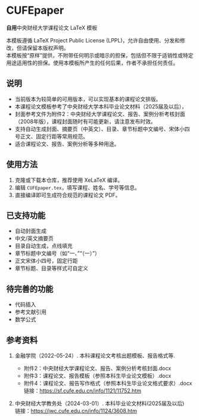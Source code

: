 # CUFEpaper

**自用**中央财经大学课程论文 LaTeX 模板

本模板遵循 LaTeX Project Public License (LPPL)，允许自由使用、分发和修改，但请保留本版权声明。  
本模板按“原样”提供，不附带任何明示或暗示的担保，包括但不限于适销性或特定用途适用性的担保。使用本模板所产生的任何后果，作者不承担任何责任。

## 说明

- 当前版本为较简单的可用版本，可以实现基本的课程论文排版。
- 本课程论文模板参考了中央财经大学本科毕业论文材料（2025届及以后），
- 封面参考文件为附件2：中央财经大学课程论文、报告、案例分析考核封面（2008年版），课程封面随时有可能更新，请注意发布时效。
- 支持自动生成封面、摘要页（中英文）、目录、章节标题中文编号、宋体小四号正文、固定行距等常用规范。
- 适合课程论文、报告、案例分析等多种用途。

## 使用方法

1. 克隆或下载本仓库，推荐使用 XeLaTeX 编译。
2. 编辑 `CUFEpaper.tex`，填写课程、姓名、学号等信息。
3. 直接编译即可生成符合规范的课程论文 PDF。

## 已支持功能

- 自动封面生成
- 中文/英文摘要页
- 目录自动生成，点线填充
- 章节标题中文编号（如“一、”“（一）”）
- 正文宋体小四号，固定行距
- 章节标题、目录等样式可自定义

## 待完善的功能

- 代码插入
- 参考文献引用
- 数学公式

## 参考资料

1. 金融学院（2022-05-24）. 本科课程论文考核出题模板、报告格式等.  
   - 附件2：中央财经大学课程论文、报告、案例分析考核封面.docx  
   - 附件3：课程论文、报告模板（参照本科生毕业论文模板）.docx  
   - 附件4：课程论文、报告写作格式（参照本科生毕业论文格式要求）.docx  
   链接：https://sf.cufe.edu.cn/info/1121/11752.htm

2. 中央财经大学教务处（2024-03-01）. 本科毕业论文材料(2025届及以后)  
   链接：https://jwc.cufe.edu.cn/info/1124/3608.htm